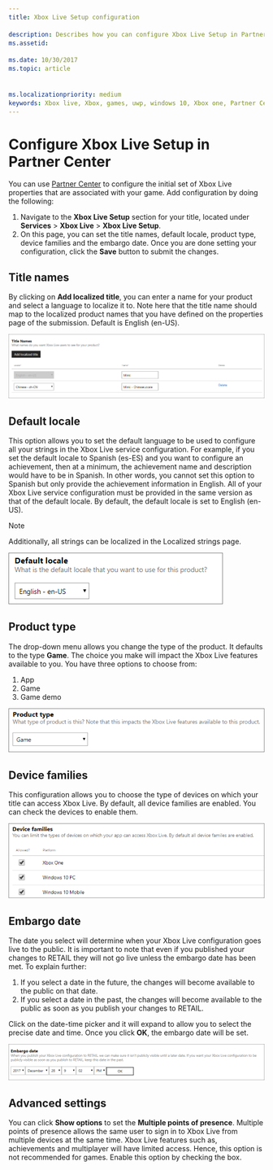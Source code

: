 ```yaml
---
title: Xbox Live Setup configuration

description: Describes how you can configure Xbox Live Setup in Partner Center.
ms.assetid:

ms.date: 10/30/2017
ms.topic: article


ms.localizationpriority: medium
keywords: Xbox live, Xbox, games, uwp, windows 10, Xbox one, Partner Center, Xbox Live Setup
---
```


# Configure Xbox Live Setup in Partner Center

You can use [Partner Center](https://developer.microsoft.com/dashboard) to configure the initial set of Xbox Live properties that are associated with your game. Add configuration by doing the following:

1. Navigate to the **Xbox Live Setup** section for your title, located under **Services** > **Xbox Live** > **Xbox Live Setup**.
2. On this page, you can set the title names, default locale, product type, device families and the embargo date. Once you are done setting your configuration, click the **Save** button to submit the changes.

## Title names
By clicking on **Add localized title**, you can enter a name for your product and select a language to localize it to. Note here that the title name should map to the localized product names that you have defined on the properties page of the submission. Default is English (en-US).

![Image of the Add localized title dialog in Partner Center](../../images/dev-center/xbox-live-setup/xbox-live-setup-1.png)

## Default locale
This option allows you to set the default language to be used to configure all your strings in the Xbox Live service configuration. For example, if you set the default locale to Spanish (es-ES) and you want to configure an achievement, then at a minimum, the achievement name and description would have to be in Spanish. In other words, you cannot set this option to Spanish but only provide the achievement information in English. All of your Xbox Live service configuration must be provided in the same version as that of the default locale. By default, the default locale is set to English (en-US).
> [!NOTE]
> Additionally, all strings can be localized in the Localized strings page.  

![Image of the select drop-down to choose your default locale in Partner Center](../../images/dev-center/xbox-live-setup/xbox-live-setup-2.png)

## Product type
The drop-down menu allows you change the type of the product. It defaults to the type **Game**. The choice you make will impact the Xbox Live features available to you. You have three options to choose from:
1. App 
2. Game 
3. Game demo 

![Image of the select drop-down to choose your product type in Partner Center](../../images/dev-center/xbox-live-setup/xbox-live-setup-3.png)

## Device families
This configuration allows you to choose the type of devices on which your title can access Xbox Live. By default, all device families are enabled. You can check the devices to enable them.

![Image of the selection check boxes to select the device families in Partner Center](../../images/dev-center/xbox-live-setup/xbox-live-setup-4.png)

## Embargo date
The date you select will determine when your Xbox Live configuration goes live to the public. It is important to note that even if you published your changes to RETAIL they will not go live unless the embargo date has been met. To explain further:
1. If you select a date in the future, the changes will become available to the public on that date.
2. If you select a date in the past, the changes will become available to the public as soon as you publish your changes to RETAIL.

Click on the date-time picker and it will expand to allow you to select the precise date and time. Once you click **OK**, the embargo date will be set.

![Image of setting the embargo date in Partner Center](../../images/dev-center/xbox-live-setup/xbox-live-setup-5.png)

## Advanced settings

You can click **Show options** to set the **Multiple points of presence**. Multiple points of presence allows the same user to sign in to Xbox Live from multiple devices at the same time. Xbox Live features such as, achievements and multiplayer will have limited access. Hence, this option is not recommended for games. Enable this option by checking the box.
